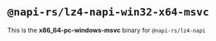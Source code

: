 # `@napi-rs/lz4-napi-win32-x64-msvc`

This is the **x86_64-pc-windows-msvc** binary for `@napi-rs/lz4-napi`
